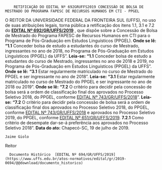         RETIFICAÇÃO DO EDITAL Nº 692GRUFFS2019 CONCESSÃO DE BOLSA DE MESTRADO DO PROGRAMA FAPESC DE RECURSOS HUMANOS EM CTI - PPGEL  

 O REITOR DA UNIVERSIDADE FEDERAL DA FRONTEIRA SUL (UFFS), no uso de suas atribuições legais, torna pública a retificação dos itens 1.1, 3.1 e 7.2 do **[EDITAL Nº 692/GR/UFFS/2019](https://www.uffs.edu.br/atos-normativos/edital/gr/2019-0692)** , que dispõe sobre a Concessão de Bolsa de Mestrado do Programa FAPESC de Recursos Humanos em CTI para o Programa de Pós-Graduação em Estudos Linguísticos (PPGEL).   **Onde se lê:** **“1.1** Conceder bolsa de estudo a estudantes do curso de Mestrado, ingressantes no ano de 2018, no Programa de Pós-Graduação em Estudos Linguísticos (PPGEL) da UFFS”.   **Leia-se:** **“1.1** Conceder bolsa de estudo a estudantes do curso de Mestrado, ingressantes no ano de 2018 e 2019, no Programa de Pós-Graduação em Estudos Linguísticos (PPGEL) da UFFS”.   **Onde se lê:** **“3.1**  Estar regularmente matriculado no curso de Mestrado do PPGEL e ser ingressante no ano de 2018”.   **Leia-se:** **“3.1**  Estar regularmente matriculado no curso de Mestrado do PPGEL e ser ingressante no ano de 2018 ou 2019”.  **Onde se lê:** **“7.2** O critério para decidir pela concessão de bolsa será a ordem de classificação final dos aprovados no Processo Seletivo 2018, do PPGEL, conforme [EDITAL Nº 743/GR/UFFS/2018](https://www.uffs.edu.br/atos-normativos/edital/gr/2018-0743)”.   **Leia-se:** **“7.2** O critério para decidir pela concessão de bolsa será a ordem de classificação final dos aprovados no Processo Seletivo 2018, do PPGEL, conforme [EDITAL Nº 743/GR/UFFS/2018](https://www.uffs.edu.br/atos-normativos/edital/gr/2018-0743) e aprovados no Processo Seletivo 2019, do PPGEL, conforme [EDITAL Nº 651/GR/UFFS/2019](https://www.uffs.edu.br/atos-normativos/edital/gr/2019-0651). **7.2.1**  Como critério de desempate dar-se-á preferência aos aprovados no Processo Seletivo 2018”.       **Data do ato:** Chapecó-SC, 19 de julho de 2019.   
 

    Jaime Giolo   
 Reitor 

      Documento Histórico  [EDITAL Nº 694/GR/UFFS/2019](https://www.uffs.edu.br/atos-normativos/edital/gr/2019-0694/@@download/documento_historico)     
      